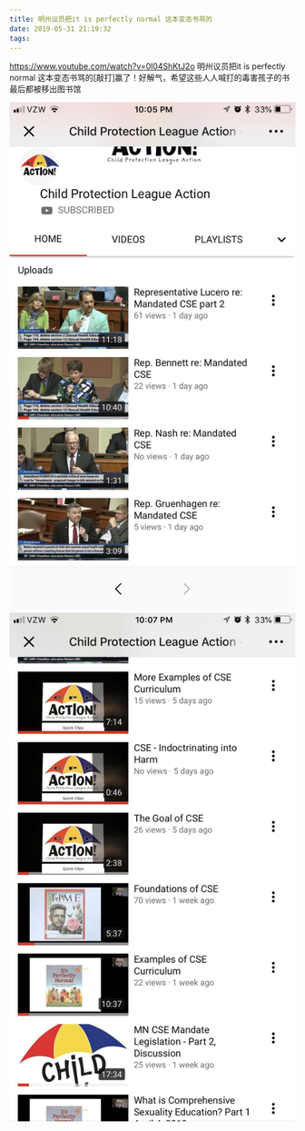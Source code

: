 ```yaml
---
title: 明州议员把it is perfectly normal 这本变态书骂的
date: 2019-05-31 21:19:32
tags:
---
```


https://www.youtube.com/watch?v=0l04ShKtJ2o
明州议员把it is perfectly normal 这本变态书骂的[敲打]赢了！好解气，希望这些人人喊打的毒害孩子的书最后都被移出图书馆

![](/resources/images/WechatIMG54.jpeg)
![](/resources/images/WechatIMG55.jpeg)